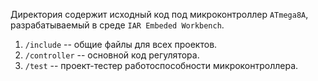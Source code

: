 Директория содержит исходный код под микроконтроллер `ATmega8A`, разрабатываемый в среде `IAR Embeded Workbench`.

1. `/include` -- общие файлы для всех проектов.
2. `/controller` -- основной код регулятора.
3. `/test` -- проект-тестер работоспособности микроконтроллера.
